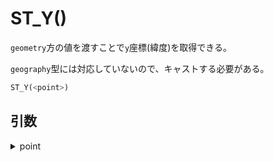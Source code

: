 # ST_Y()

`geometry`方の値を渡すことで`y`座標(緯度)を取得できる。

`geography`型には対応していないので、キャストする必要がある。

```sql
ST_Y(<point>)
```

## 引数

<details><summary>point</summary>
</details>
